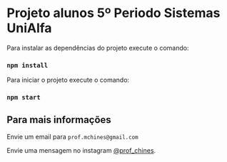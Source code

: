# Projeto alunos 5º Periodo Sistemas UniAlfa

Para instalar as dependências do projeto execute o comando:

### `npm install`

Para iniciar o projeto execute o comando:

### `npm start`


## Para mais informações

Envie um email para `prof.mchines@gmail.com`

Envie uma mensagem no instagram [@prof_chines](https://www.instagram.com/prof_chines).
